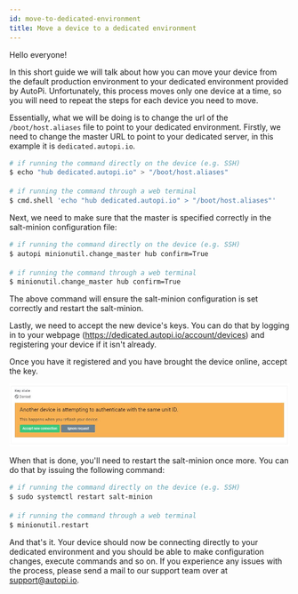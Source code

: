 ```yaml
---
id: move-to-dedicated-environment
title: Move a device to a dedicated environment
---
```


Hello everyone!

In this short guide we will talk about how you can move your device from the default production
environment to your dedicated environment provided by AutoPi. Unfortunately, this process moves
only one device at a time, so you will need to repeat the steps for each device you need to move.

Essentially, what we will be doing is to change the url of the `/boot/host.aliases` file to
point to your dedicated environment. Firstly, we need to change the master URL to point to your
dedicated server, in this example it is `dedicated.autopi.io`.

```bash
# if running the command directly on the device (e.g. SSH)
$ echo "hub dedicated.autopi.io" > "/boot/host.aliases"

# if running the command through a web terminal
$ cmd.shell 'echo "hub dedicated.autopi.io" > "/boot/host.aliases"'
```

Next, we need to make sure that the master is specified correctly in the salt-minion configuration
file:

```bash
# if running the command directly on the device (e.g. SSH)
$ autopi minionutil.change_master hub confirm=True

# if running the command through a web terminal
$ minionutil.change_master hub confirm=True
```

The above command will ensure the salt-minion configuration is set correctly and restart the
salt-minion.

Lastly, we need to accept the new device's keys. You can do that by logging in to your
webpage (https://dedicated.autopi.io/account/devices) and registering your device if it isn't
already.

Once you have it registered and you have brought the device online, accept the key.

![Key state denied](../../../static/img/guides/move_to_dedicated_environment/key_state_denied.jpg)

When that is done, you'll need to restart the salt-minion once more. You can do that by issuing
the following command:

```bash
# if running the command directly on the device (e.g. SSH)
$ sudo systemctl restart salt-minion

# if running the command through a web terminal
$ minionutil.restart
```

And that's it. Your device should now be connecting directly to your dedicated environment and
you should be able to make configuration changes, execute commands and so on. If you experience
any issues with the process, please send a mail to our support team over at support@autopi.io.